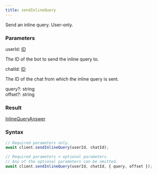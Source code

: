 ```yaml
---
title: sendInlineQuery
---
```


Send an inline query. User-only.


### Parameters 

<div class="flex flex-col gap-3"><div><div class="font-mono"><span class="font-bold">userId</span><span class="opacity-50">:</span> <a href="/types/id"  >ID</a></div><div class="pl-3"><div class="no-margin">

The ID of the bot to send the inline query to.

</div></div></div><div><div class="font-mono"><span class="font-bold">chatId</span><span class="opacity-50">:</span> <a href="/types/id"  >ID</a></div><div class="pl-3"><div class="no-margin">

The ID of the chat from which the inline query is sent.

</div></div></div><div class="flex flex-col gap-3"><div><div class="flex gap-2"><div class="font-mono"><span class="font-bold">query</span><span class="opacity-50"><span title="Optional" class="cursor-help">?</span>:</span> <span>string</span></div></div></div><div><div class="flex gap-2"><div class="font-mono"><span class="font-bold">offset</span><span class="opacity-50"><span title="Optional" class="cursor-help">?</span>:</span> <span>string</span></div></div></div></div></div>

### Result 

<div class="font-mono"><a href="/types/inlinequeryanswer"  >InlineQueryAnswer</a></div>

### Syntax

```ts
// Required parameters only.
await client.sendInlineQuery(userId, chatId);

// Required parameters + optional parameters.
// Any of the optional parameters can be omitted.
await client.sendInlineQuery(userId, chatId, { query, offset });
```



